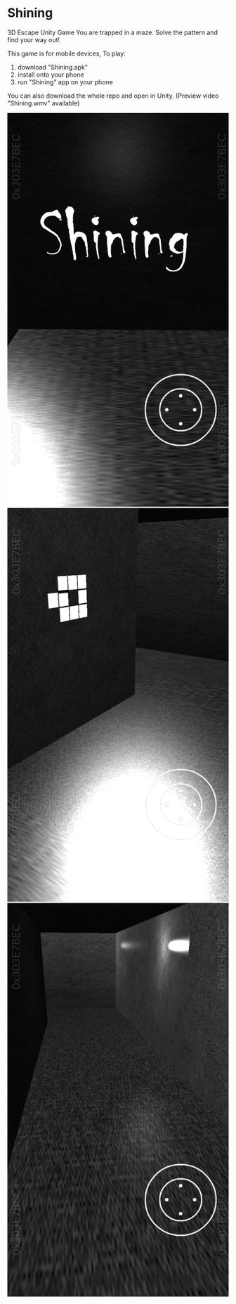 # Shining
3D Escape Unity Game
You are trapped in a maze. Solve the pattern and find your way out!

This game is for mobile devices, 
To play:<br/>
  1) download "Shining.apk"<br/>
  2) install onto your phone<br/>
  3) run "Shining" app on your phone
  
You can also download the whole repo and open in Unity.
(Preview video "Shining.wmv" available)

![Alt text](https://github.com/hanwang92/Shining/blob/master/preview%20(1).png)
![Alt text](https://github.com/hanwang92/Shining/blob/master/preview%20(2).png)
![Alt text](https://github.com/hanwang92/Shining/blob/master/preview%20(3).png)
